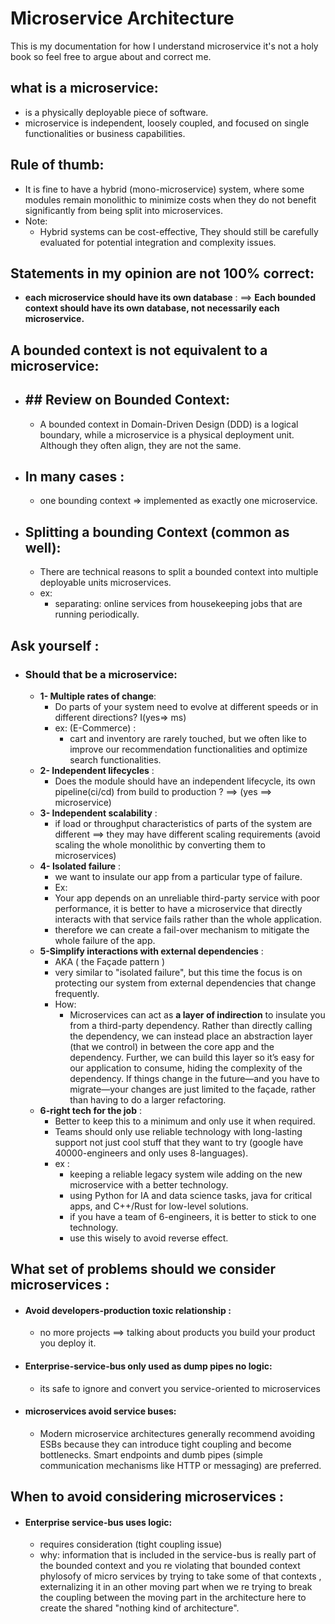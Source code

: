 # Microservice Architecture
This is my documentation for how I understand microservice it's not a holy book so feel free to argue about and correct me.

## what is a microservice:
  - is a physically deployable piece of software.
  - microservice is independent, loosely coupled, and focused on single functionalities or business capabilities.

## Rule  of thumb:
  - It is fine to have a hybrid (mono-microservice) system, where some modules remain monolithic to minimize costs when they do not benefit significantly from being split into microservices.
  - Note:
    - Hybrid systems can be cost-effective, They should still be carefully evaluated for potential integration and complexity issues.

## Statements in my opinion are not 100% correct:
  - **each microservice should have its own database** :
    ==> <b>Each bounded context should have its own database, not necessarily each microservice.</b>

## A bounded context is not equivalent to a microservice:
  - ## ## Review on Bounded Context: 
    - A bounded context in Domain-Driven Design (DDD) is a logical boundary, while a microservice is a physical deployment unit. Although they often align, they are not the same.
  - ## In many cases : 
    - one bounding context => implemented as exactly one microservice.
  - ## Splitting a bounding Context (common as well):
    - There are technical reasons to split a bounded context into multiple deployable units   microservices.
    - ex:
      - separating: online services from housekeeping jobs that are running periodically.
        
## Ask yourself :
  - ### Should that be a microservice:
    - **1- Multiple rates of change**:
        - Do parts of your system need to evolve at different speeds or in different directions? I(yes=> ms)
        - ex: (E-Commerce) :
          - cart and inventory are rarely touched, but we often like to improve our recommendation functionalities and optimize search functionalities.
    - **2- Independent lifecycles** :
      - Does the module should have an independent lifecycle, its own pipeline(ci/cd) from build to production ? ==> (yes ==> microservice) 
    - **3- Independent scalability** : 
      - if load or throughput characteristics of parts of the system are different ==> they may have different scaling requirements (avoid scaling the whole monolithic by converting them to microservices)
    - **4- Isolated failure** :
      -  we want to insulate our app from a particular type of failure.
      -  Ex:
        - Your app depends on an unreliable third-party service with poor performance, it is better to have a microservice that directly interacts with that service fails rather than the whole application.
        - therefore we can create a fail-over mechanism to mitigate the whole failure of the app.
    - **5-Simplify interactions with external dependencies** :
        - AKA ( the Façade pattern )
        - very similar to "isolated failure", but this time the focus is on protecting our system from external dependencies that change frequently.
        - How:
          - Microservices can act as <b>a layer of indirection</b> to insulate you from a third-party dependency. Rather than directly calling the dependency, we can instead place an abstraction layer (that we control) in between the core app and the dependency. Further, we can build this layer so it’s easy for our application to consume, hiding the complexity of the dependency. If things change in the future—and you have to migrate—your changes are just limited to the façade, rather than having to do a larger refactoring.
    - **6-right tech for the job** :
      - Better to keep this to a minimum and only use it when required.
      - Teams should only use reliable technology with long-lasting support not just cool stuff that they want to try (google have 40000-engineers and only uses 8-languages).
      - ex :
        - keeping a reliable legacy system wile adding on the new microservice with a better technology.
        - using Python for IA and data science tasks, java for critical apps, and C++/Rust for low-level solutions.
        - if you have a team of 6-engineers, it is better to stick to one technology.
        - use this wisely to avoid reverse effect.
## What set of problems should we consider microservices :
  - #### Avoid developers-production toxic relationship :
    - no more projects ==> talking about products you build your product you deploy it.
  - #### Enterprise-service-bus only used as dump pipes no logic:
    - its safe to ignore and convert you service-oriented to microservices
  - #### microservices avoid service buses:
    - Modern microservice architectures generally recommend avoiding ESBs because they can introduce tight coupling and become bottlenecks. Smart endpoints and dumb pipes (simple communication mechanisms like HTTP or messaging) are preferred.
  
## When to avoid considering microservices :
  - #### Enterprise service-bus uses logic:
    - requires consideration (tight coupling issue)
    - why: information that is included in the service-bus is really part of the bounded context and you re violating that bounded context phylosofy of micro services by trying to take some of that contexts , externalizing it in an other moving part when we re trying to break the coupling between the moving part in the architecture here to create the shared "nothing kind of architecture".
    
